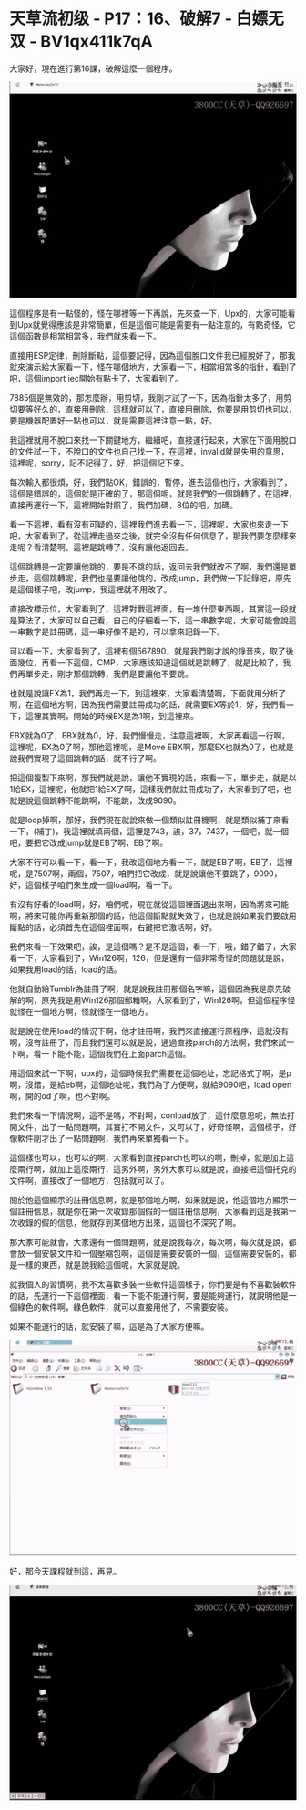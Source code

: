 # 天草流初级 - P17：16、破解7 - 白嫖无双 - BV1qx411k7qA

大家好，現在進行第16課，破解這麼一個程序。

![](img/9292e35a34c1bb5c0d284e5ca33b6db3_1.png)

這個程序是有一點怪的，怪在哪裡等一下再說，先來查一下，Upx的，大家可能看到Upx就覺得應該是非常簡單，但是這個可能是需要有一點注意的，有點奇怪，它這個函數是相當相當多，我們就來看一下。

直接用ESP定律，刪除斷點，這個要記得，因為這個脫口文件我已經脫好了，那我就來演示給大家看一下，怪在哪個地方，大家看一下，相當相當多的指針，看到了吧，這個import iec開始有點卡了，大家看到了。

7885個是無效的，那怎麼辦，用剪切，我剛才試了一下，因為指針太多了，用剪切要等好久的，直接用刪除，這樣就可以了，直接用刪除，你要是用剪切也可以，要是機器配置好一點也可以，就是需要這裡注意一點，好。

我這裡就用不脫口來找一下關鍵地方，繼續吧，直接運行起來，大家在下面用脫口的文件試一下，不脫口的文件也自己找一下，在這裡，invalid就是失用的意思，這裡呢，sorry，記不記得了，好，把這個記下來。

每次輸入都很煩，好，我們點OK，錯誤的，暫停，進去這個也行，大家看到了，這個是錯誤的，這個就是正確的了，那這個呢，就是我們的一個跳轉了，在這裡，直接再運行一下，這裡開始對照了，我們加碼，8位的吧，加碼。

看一下這裡，看有沒有可疑的，這裡我們進去看一下，這裡呢，大家也來走一下吧，大家看到了，從這裡走過來之後，就完全沒有任何信息了，那我們要怎麼樣來走呢？看清楚啊，這裡是跳轉了，沒有讓他返回去。

這個跳轉是一定要讓他跳的，要是不跳的話，返回去我們就改不了啊，我們還是單步走，這個跳轉呢，我們也是要讓他跳的，改成jump，我們做一下記錄吧，原先是這個樣子吧，改jump，我這裡就不用改了。

直接改標示位，大家看到了，這裡對戰這裡面，有一堆什麼東西啊，其實這一段就是算法了，大家可以自己看，自己的仔細看一下，這一串數字呢，大家可能會說這一串數字是註冊碼，這一串好像不是的，可以拿來記錄一下。

可以看一下，大家看到了，這裡有個567890，就是我們剛才說的錄音夾，取了後面幾位，再看一下這個，CMP，大家應該知道這個就是跳轉了，就是比較了，我們再單步走，剛才那個跳轉，我們是要讓他不要跳。

也就是說讓EX為1，我們再走一下，到這裡來，大家看清楚啊，下面就用分析了啊，在這個地方啊，因為我們需要註冊成功的話，就需要EX等於1，好，我們看一下，這裡其實啊，開始的時候EX是為1啊，到這裡來。

EBX就為0了，EBX就為0，好，我們慢慢走，注意這裡啊，大家再看這一行啊，這裡呢，EX為0了啊，那他這裡呢，是Move EBX啊，那麼EX也就為0了，也就是說我們實現了這個跳轉的話，就不行了啊。

把這個複製下來啊，那我們就是說，讓他不實現的話，來看一下，單步走，就是以1給EX，這裡呢，他就把1給EX了啊，這樣我們就註冊成功了，大家看到了吧，也就是說這個跳轉不能跳啊，不能跳，改成9090。

就是loop掉啊，那好，我們現在就說來做一個類似註冊機啊，就是類似補丁來看一下，(補丁)，我這裡就填兩個，這裡是743，誒，37，7437，一個吧，就一個吧，要把它改成jump就是EB了啊，EB了啊。

大家不行可以看一下，看一下，我改這個地方看一下，就是EB了啊，EB了，這裡呢，是7507啊，兩個，7507，咱們把它改成，就是說讓他不要跳了，9090，好，這個樣子咱們來生成一個load啊，看一下。

有沒有好看的load啊，好，咱們呢，現在就從這個裡面退出來啊，因為將來可能啊，將來可能你再重新那個的話，他這個斷點就失效了，也就是說如果我們要啟用斷點的話，必須首先在這個裡面啊，右鍵把它激活啊，好。

我們來看一下效果吧，誒，是這個嗎？是不是這個，看一下，哦，錯了錯了，大家看一下，大家看到了，Win126啊，126，但是還有一個非常奇怪的問題就是說，如果我用load的話，load的話。

他就自動給Tumblr為註冊了啊，就是說我註冊那個名字嘛，這個因為我是原先破解的啊，原先我是用Win126那個郵箱啊，大家看到了，Win126啊，但這個程序怪就怪在一個地方啊，怪就怪在一個地方。

就是說在使用load的情況下啊，他才註冊啊，我們來直接運行原程序，這就沒有啊，沒有註冊了，而且我們還可以就是說，通過直接parch的方法啊，我們來試一下啊，看一下能不能，這個我們在上面parch這個。

用這個來試一下啊，upx的，這個時候我們需要在這個地址，忘記格式了啊，是p啊，沒錯，是給eb啊，這個地址呢，我們為了方便啊，就給9090吧，load open啊，開的od了啊，也不對啊。

我們來看一下情況啊，這不是嗎，不對啊，conload放了，這什麼意思呢，無法打開文件，出了一點問題啊，其實打不開文件，又可以了，好奇怪啊，這個樣子，好像軟件剛才出了一點問題啊，我們再來單獨看一下。

這個樣也可以，也可以的啊，大家看到直接parch也可以的啊，刪掉，就是加上這麼兩行啊，就加上這麼兩行，這另外啊，另外大家可以就是說，直接把這個托克的文件啊，直接改了一個地方，包括就可以了。

關於他這個顯示的註冊信息啊，就是那個地方啊，如果就是說，他這個地方顯示一個註冊信息，就是你在第一次收錄那個假的一個註冊信息啊，大家看到這是我第一次收錄的假的信息，他就存到某個地方出來，這個也不深究了啊。

那大家可能就會，大家還有一個問題啊，就是說我每次，每次啊，每次就是說，都會放一個安裝文件和一個壓縮包啊，這個是需要安裝的一個，這個需要安裝的，都是一樣的東西，就是說我給這個呢，大家就是說。

就我個人的習慣啊，我不太喜歡多裝一些軟件這個樣子，你們要是有不喜歡裝軟件的話，先運行一下這個裡面，看一下能不能運行啊，要是能夠運行，就說明他是一個綠色的軟件啊，綠色軟件，就可以直接用他了，不需要安裝。

如果不能運行的話，就安裝了嘛，這是為了大家方便嘛。

![](img/9292e35a34c1bb5c0d284e5ca33b6db3_3.png)

好，那今天課程就到這，再見。

![](img/9292e35a34c1bb5c0d284e5ca33b6db3_5.png)